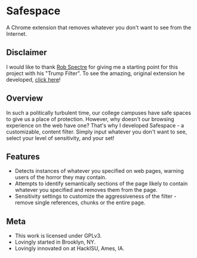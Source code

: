 Safespace
================================
A Chrome extension that removes whatever you don't want to see from the Internet.

Disclaimer
--------------------------
I would like to thank [Rob Spectre](http://brooklynhacker.com) for giving me a starting point
for this project with his "Trump Filter". To see the amazing, original extension he developed, [click here](https://chrome.google.com/webstore/detail/lhondapiaknegjpellpodegmeonigjic)!

Overview
--------------------------
In such a politically turbulent time, our college campuses have safe spaces to give us a
place of protection. However, why doesn't our browsing experience on the web have one? That's why
I developed Safespace - a customizable, content filter. Simply input whatever you don't want to see,
select your level of sensitivity, and your set!


Features
--------------------------

* Detects instances of whatever you specified on web pages, warning users of the horror they may contain.
* Attempts to identify semantically sections of the page likely to contain whatever you specified and removes them from the page.
* Sensitivity settings to customize the aggressiveness of the filter - remove single references, chunks or the entire page.


Meta
-------------------------

* This work is licensed under GPLv3.
* Lovingly started in Brooklyn, NY.
* Lovingly innovated on at HackISU, Ames, IA.
